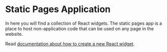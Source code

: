 # Static Pages Application

In here you will find a collection of React widgets. The static
pages app is a place to host non-application code that can be used
on any page in the website.

Read [documentation about how to create a new React widget](https://depo-platform-documentation.scrollhelp.site/developer-docs/Creating-a-new-React-widget.1849425948.html).